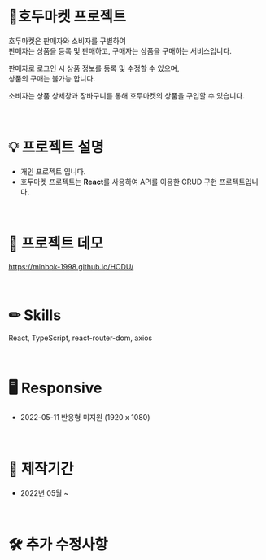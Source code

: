 # **🥜호두마켓 프로젝트**

호두마켓은 판매자와 소비자를 구별하여</br>
판매자는 상품을 등록 및 판매하고, 구매자는 상품을 구매하는 서비스입니다.

판매자로 로그인 시 상품 정보를 등록 및 수정할 수 있으며,</br>
상품의 구매는 불가능 합니다.

소비자는 상품 상세창과 장바구니를 통해 호두마켓의 상품을 구입할 수 있습니다.

</br>

# **💡 프로젝트 설명**

- 개인 프로젝트 입니다.
- 호두마켓 프로젝트는 **React**를 사용하여 API를 이용한 CRUD 구현 프로젝트입니다.</br>

</br>

# **👀 프로젝트 데모**
https://minbok-1998.github.io/HODU/

</br>

# **✏ Skills**
React, TypeScript, react-router-dom, axios

</br>

# **🖥 Responsive**
- 2022-05-11 반응형 미지원 (1920 x 1080)

</br>

# **📆 제작기간**
- 2022년 05월 ~

</br>

# **🛠 추가 수정사항**